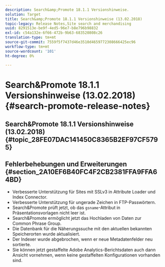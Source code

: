 ```yaml
---
description: Search&amp;Promote 18.1.1 Versionshinweise.
solution: Target
title: Search&amp;Promote 18.1.1 Versionshinweise (13.02.2018)
topic-legacy: Release Notes,Site search and merchandising
uuid: 8291513e-be9f-4ed5-96e7-b8e796b98832
exl-id: c54a132e-6f66-472b-9b63-683520808c26
translation-type: tm+mt
source-git-commit: 7559f5f7437d46e3510d4659772308666425ec96
workflow-type: tm+mt
source-wordcount: '101'
ht-degree: 0%

---
```


# Search&amp;Promote 18.1.1 Versionshinweise (13.02.2018){#search-promote-release-notes}

## Search&amp;Promote 18.1.1 Versionshinweise (13.02.2018) {#topic_28FE07DAC141450C8365B2EF97CF5795}

## Fehlerbehebungen und Erweiterungen {#section_2A10EF6B40FC4F2CB2381FFA9FFA64BD}

* Verbesserte Unterstützung für Sites mit SSLv3 in Attribute Loader und Index Connector.
* Verbesserte Unterstützung für ungerade Zeichen in FTP-Passwörtern.
* Search&amp;Promote prüft jetzt, ob das `gsname`-Attribut in Präsentationsvorlagen nicht leer ist.
* Search&amp;Promote ermöglicht jetzt das Hochladen von Daten zur Common Phrase Group.
* Die Datenbank für die Näherungssuche mit den aktuellen bekannten Speicherorten wurde aktualisiert.
* Der Indexer wurde abgebrochen, wenn er neue Metadatenfelder neu sortierte.
* Sie können jetzt gestaffelte Adobe Analytics-Berichtsdaten auch dann Ansicht vornehmen, wenn keine gestaffelten Konfigurationen vorhanden sind.
